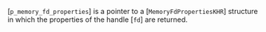 [`p_memory_fd_properties`] is a pointer to a
[`MemoryFdPropertiesKHR`] structure in which the properties of the
handle [`fd`] are returned.